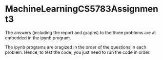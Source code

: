 # MachineLearningCS5783Assignment3

The answers (including the report and graphs) to the three problems are all embedded in the ipynb program.

The ipynb programs are oragized in the order of the questions in each problem. Hence, to test the code, you just need to run the code in order.
